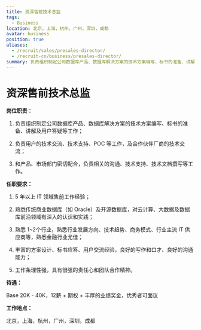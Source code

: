 ```yaml
---
title: 资深售前技术总监
tags:
  - Business
location: 北京，上海，杭州，广州，深圳，成都
avatar: business
position: true
aliases:
  - /recruit/sales/presales-director/
  - /recruit-cn/business/presales-director/
summary: 负责组织制定公司数据库产品、数据库解决方案的技术方案编写、标书的准备、讲解及用户答疑等工作；负责用户的技术交流、技术支持、POC 等工作，及合作伙伴厂商的技术交流；和产品、市场部门密切配合，负责相关的沟通、技术支持、技术文档撰写等工作。
---
```


# 资深售前技术总监

**岗位职责：**

1. 负责组织制定公司数据库产品、数据库解决方案的技术方案编写、标书的准备、讲解及用户答疑等工作；

2. 负责用户的技术交流、技术支持、POC 等工作，及合作伙伴厂商的技术交流；

3. 和产品、市场部门密切配合，负责相关的沟通、技术支持、技术文档撰写等工作。


**任职要求：**

1. 5 年以上 IT 领域售前工作经验；

2. 熟悉传统商业数据库（如 Oracle）及开源数据库，对云计算、大数据及数据库前沿领域有深入的认识和实践；

3. 熟悉 1~2个行业，熟悉行业发展方向、技术趋势、商务模式、行业主流 IT 供应商等，熟悉金融行业尤佳；

4. 丰富的方案设计、标书应答、用户交流经验，良好的写作和口才、良好的沟通能力；

5. 工作条理性强，具有很强的责任心和团队合作精神。


**待遇：**

Base 20K - 40K，12薪 + 期权 + 丰厚的业绩奖金，优秀者可面议

**工作地点：**

北京，上海，杭州，广州，深圳，成都
